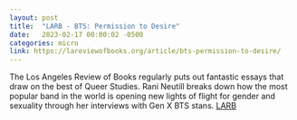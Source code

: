 ```yaml
---
layout: post
title:  "LARB - BTS: Permission to Desire"
date:   2023-02-17 00:00:02 -0500
categories: micro
link: https://lareviewofbooks.org/article/bts-permission-to-desire/
---
```

The Los Angeles Review of Books regularly puts out fantastic essays that draw on the best of Queer Studies. Rani Neutill breaks down how the most popular band in the world is opening new lights of flight for gender and sexuality through her interviews with Gen X BTS stans. [LARB]({{page.link}}) 